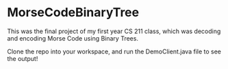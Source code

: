# MorseCodeBinaryTree
This was the final project of my first year CS 211 class, which was decoding and encoding Morse Code using Binary Trees. 

Clone the repo into your workspace, and run the DemoClient.java file to see the output!
